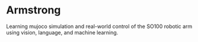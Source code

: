 # Armstrong
Learning mujoco simulation and real-world control of the SO100 robotic arm using vision, language, and machine learning.
